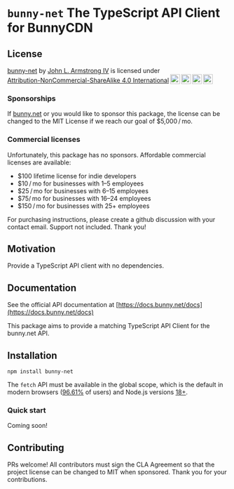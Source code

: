 # `bunny-net` The TypeScript API Client for BunnyCDN

## License

<!-- https://creativecommons.org/choose/ -->
<!-- https://chooser-beta.creativecommons.org/ -->
<!-- https://github.com/idleberg/Creative-Commons-Markdown -->

<p xmlns:cc="http://creativecommons.org/ns#" xmlns:dct="http://purl.org/dc/terms/"><a property="dct:title" rel="cc:attributionURL" href="https://github.com/jlarmstrongiv/bunny-net/blob/main/README.md">bunny-net</a> by <a rel="cc:attributionURL dct:creator" property="cc:attributionName" href="https://github.com/jlarmstrongiv/">John L. Armstrong IV</a> is licensed under <a href="http://creativecommons.org/licenses/by-nc-sa/4.0/?ref=chooser-v1" target="_blank" rel="license noopener noreferrer" style="display:inline-block;">Attribution-NonCommercial-ShareAlike 4.0 International<img style="height:22px!important;margin-left:3px;vertical-align:text-bottom;" src="https://mirrors.creativecommons.org/presskit/icons/cc.svg?ref=chooser-v1"><img style="height:22px!important;margin-left:3px;vertical-align:text-bottom;" src="https://mirrors.creativecommons.org/presskit/icons/by.svg?ref=chooser-v1"><img style="height:22px!important;margin-left:3px;vertical-align:text-bottom;" src="https://mirrors.creativecommons.org/presskit/icons/nc.svg?ref=chooser-v1"><img style="height:22px!important;margin-left:3px;vertical-align:text-bottom;" src="https://mirrors.creativecommons.org/presskit/icons/sa.svg?ref=chooser-v1"></a></p>

### Sponsorships

If [bunny.net](https://bunny.net/) or you would like to sponsor this package, the license can be changed to the MIT License if we reach our goal of $5,000 / mo.

### Commercial licenses

Unfortunately, this package has no sponsors. Affordable commercial licenses are available:

- $100 lifetime license for indie developers
- $10 / mo for businesses with 1–5 employees
- $25 / mo for businesses with 6–15 employees
- $75/ mo for businesses with 16–24 employees
- $150 / mo for businesses with 25+ employees

For purchasing instructions, please create a github discussion with your contact email. Support not included. Thank you!

## Motivation

Provide a TypeScript API client with no dependencies.

## Documentation

See the official API documentation at [https://docs.bunny.net/docs](https://docs.bunny.net/docs)

This package aims to provide a matching TypeScript API Client for the bunny.net API.

## Installation

```shell
npm install bunny-net
```

The `fetch` API must be available in the global scope, which is the default in modern browsers ([96.61%](https://caniuse.com/fetch) of users) and Node.js versions [18+](https://nodejs.org/en/blog/announcements/v18-release-announce).

### Quick start

Coming soon!

## Contributing

PRs welcome! All contributors must sign the CLA Agreement so that the project license can be changed to MIT when sponsored. Thank you for your contributions.
